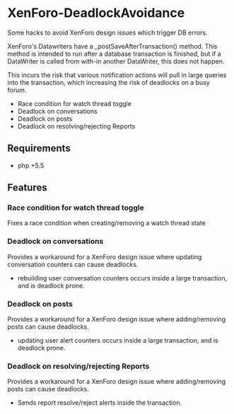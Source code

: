 # XenForo-DeadlockAvoidance

Some hacks to avoid XenForo design issues which trigger DB errors.

XenForo's Datawriters have a _postSaveAfterTransaction() method. This method is intended to run after a database transaction is finished, but if a DataWriter is called from with-in another DataWriter,  this does not happen. 

This incurs the risk that various notification actions will pull in large queries into the transaction, which increasing the risk of deadlocks on a busy forum.

- Race condition for watch thread toggle
- Deadlock on conversations
- Deadlock on posts
- Deadlock on resolving/rejecting Reports

## Requirements
- php +5.5

## Features

### Race condition for watch thread toggle

Fixes a race condition when creating/removing a watch thread state

### Deadlock on conversations

Provides a workaround for a XenForo design issue where updating conversation counters can cause deadlocks.
- rebuilding user conversation counters occurs inside a large transaction, and is deadlock prone.

### Deadlock on posts

Provides a workaround for a XenForo design issue where adding/removing posts can cause deadlocks.
- updating user alert counters occurs inside a large transaction, and is deadlock prone.

### Deadlock on resolving/rejecting Reports
Provides a workaround for a XenForo design issue where adding/removing posts can cause deadlocks.
- Sends report resolve/reject alerts inside the transaction.
